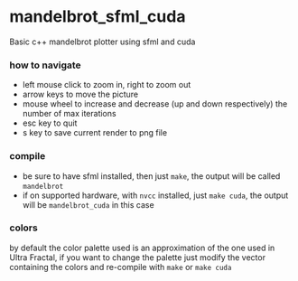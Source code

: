# mandelbrot_sfml_cuda

Basic c++ mandelbrot plotter using sfml and cuda

### how to navigate
- left mouse click to zoom in, right to zoom out
- arrow keys to move the picture
- mouse wheel to increase and decrease (up and down respectively) the number of max iterations
- esc key to quit
- s key to save current render to png file

### compile
- be sure to have sfml installed, then just `make`, the output will be called `mandelbrot`
- if on supported hardware, with `nvcc` installed, just `make cuda`, the output will be `mandelbrot_cuda` in this case

### colors
by default the color palette used is an approximation of the one used in Ultra Fractal, if you want to change the palette just modify the vector containing the colors and re-compile with `make` or `make cuda`

